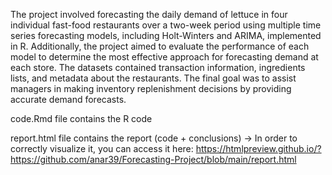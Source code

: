 The project involved forecasting the daily demand of lettuce in four individual fast-food restaurants over a two-week period using multiple time series forecasting models, including Holt-Winters and ARIMA, implemented in R. Additionally, the project aimed to evaluate the performance of each model to determine the most effective approach for forecasting demand at each store. The datasets contained transaction information, ingredients lists, and metadata about the restaurants. The final goal was to assist managers in making inventory replenishment decisions by providing accurate demand forecasts.

code.Rmd file contains the R code

report.html file contains the report (code + conclusions) -> In order to correctly visualize it, you can access it here: https://htmlpreview.github.io/?https://github.com/anar39/Forecasting-Project/blob/main/report.html
